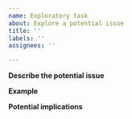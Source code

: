 ```yaml
---
name: Exploratory task
about: Explore a potential issue
title: ''
labels: ''
assignees: ''

---
```


**Describe the potential issue** 

**Example**

**Potential implications**
